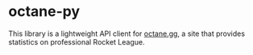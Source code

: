 # octane-py 

This library is a lightweight API client for [octane.gg](https://octane.gg), a site that provides
statistics on professional Rocket League.

